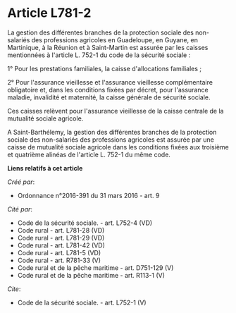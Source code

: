 # Article L781-2

La gestion des différentes branches de la protection sociale des non-salariés des professions agricoles en Guadeloupe, en
Guyane, en Martinique, à la Réunion et à Saint-Martin est assurée par les caisses mentionnées à l'article L. 752-1 du code de
la sécurité sociale :

1° Pour les prestations familiales, la caisse d'allocations familiales ;

2° Pour l'assurance vieillesse et l'assurance vieillesse complémentaire obligatoire et, dans les conditions fixées par
décret, pour l'assurance maladie, invalidité et maternité, la caisse générale de sécurité sociale.

Ces caisses relèvent pour l'assurance vieillesse de la caisse centrale de la mutualité sociale agricole.

A Saint-Barthélemy, la gestion des différentes branches de la protection sociale des non-salariés des professions agricoles
est assurée par une caisse de mutualité sociale agricole dans les conditions fixées aux troisième et quatrième alinéas de
l'article L. 752-1 du même code.

**Liens relatifs à cet article**

_Créé par_:

  - Ordonnance n°2016-391 du 31 mars 2016 - art. 9

_Cité par_:

  - Code de la sécurité sociale. - art. L752-4 (VD)
  - Code rural - art. L781-28 (VD)
  - Code rural - art. L781-29 (VD)
  - Code rural - art. L781-42 (VD)
  - Code rural - art. L781-5 (VD)
  - Code rural - art. R781-33 (V)
  - Code rural et de la pêche maritime - art. D751-129 (V)
  - Code rural et de la pêche maritime - art. R113-1 (V)

_Cite_:

  - Code de la sécurité sociale. - art. L752-1 (V)
